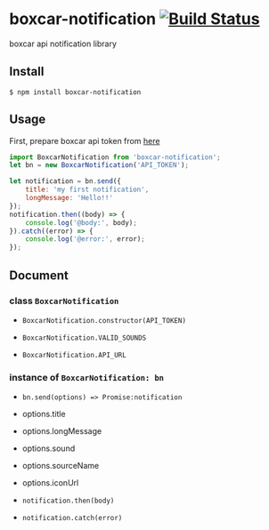 # boxcar-notification [![Build Status](https://travis-ci.org/airtoxin/boxcar-notification.svg)](https://travis-ci.org/airtoxin/boxcar-notification)
boxcar api notification library

## Install

`$ npm install boxcar-notification`

## Usage

First, prepare boxcar api token from [here](https://new.boxcar.io/account/edit)

```javascript
import BoxcarNotification from 'boxcar-notification';
let bn = new BoxcarNotification('API_TOKEN');

let notification = bn.send({
    title: 'my first notification',
    longMessage: 'Hello!!'
});
notification.then((body) => {
    console.log('@body:', body);
}).catch((error) => {
    console.log('@error:', error);
});
```

## Document

### class `BoxcarNotification`

+ `BoxcarNotification.constructor(API_TOKEN)`

+ `BoxcarNotification.VALID_SOUNDS`

+ `BoxcarNotification.API_URL`

### instance of `BoxcarNotification: bn`

+ `bn.send(options) => Promise:notification`

 + options.title
 + options.longMessage
 + options.sound
 + options.sourceName
 + options.iconUrl

+ `notification.then(body)`
+ `notification.catch(error)`
